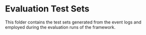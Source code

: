 # Evaluation Test Sets
This folder contains the test sets generated from the event logs and employed during the evaluation runs of the framework.
